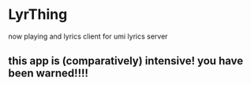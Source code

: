 # LyrThing
now playing and lyrics client for umi lyrics server

## this app is (comparatively) intensive! you have been warned!!!!